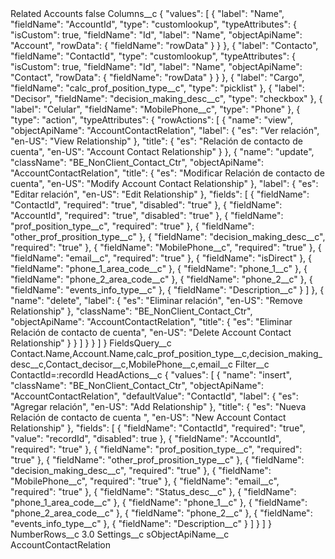 <?xml version="1.0" encoding="UTF-8"?>
<CustomMetadata xmlns="http://soap.sforce.com/2006/04/metadata" xmlns:xsi="http://www.w3.org/2001/XMLSchema-instance" xmlns:xsd="http://www.w3.org/2001/XMLSchema">
    <label>Related Accounts</label>
    <protected>false</protected>
    <values>
        <field>Columns__c</field>
        <value xsi:type="xsd:string">{
&quot;values&quot;: [
{
&quot;label&quot;: &quot;Name&quot;,
&quot;fieldName&quot;: &quot;AccountId&quot;,
&quot;type&quot;: &quot;customlookup&quot;,
&quot;typeAttributes&quot;: {
&quot;isCustom&quot;: true,
&quot;fieldName&quot;: &quot;Id&quot;,
&quot;label&quot;: &quot;Name&quot;,
&quot;objectApiName&quot;: &quot;Account&quot;,
&quot;rowData&quot;: {
&quot;fieldName&quot;: &quot;rowData&quot;
}
}
},
{
&quot;label&quot;: &quot;Contacto&quot;,
&quot;fieldName&quot;: &quot;ContactId&quot;,
&quot;type&quot;: &quot;customlookup&quot;,
&quot;typeAttributes&quot;: {
&quot;isCustom&quot;: true,
&quot;fieldName&quot;: &quot;Id&quot;,
&quot;label&quot;: &quot;Name&quot;,
&quot;objectApiName&quot;: &quot;Contact&quot;,
&quot;rowData&quot;: {
&quot;fieldName&quot;: &quot;rowData&quot;
}
}
},
{
&quot;label&quot;: &quot;Cargo&quot;,
&quot;fieldName&quot;: &quot;calc_prof_position_type__c&quot;,
&quot;type&quot;: &quot;picklist&quot;
},
{
&quot;label&quot;: &quot;Decisor&quot;,
&quot;fieldName&quot;: &quot;decision_making_desc__c&quot;,
&quot;type&quot;: &quot;checkbox&quot;
},
{
&quot;label&quot;: &quot;Celular&quot;,
&quot;fieldName&quot;: &quot;MobilePhone__c&quot;,
&quot;type&quot;: &quot;Phone&quot;
},
{
&quot;type&quot;: &quot;action&quot;,
&quot;typeAttributes&quot;: {
&quot;rowActions&quot;: [
{
&quot;name&quot;: &quot;view&quot;,
&quot;objectApiName&quot;: &quot;AccountContactRelation&quot;,
&quot;label&quot;: {
&quot;es&quot;: &quot;Ver relación&quot;,
&quot;en-US&quot;: &quot;View Relationship&quot;
},
&quot;title&quot;: {
&quot;es&quot;: &quot;Relación de contacto de cuenta&quot;,
&quot;en-US&quot;: &quot;Account Contact Relationship&quot;
}
},
{
&quot;name&quot;: &quot;update&quot;,
&quot;className&quot;: &quot;BE_NonClient_Contact_Ctr&quot;,
&quot;objectApiName&quot;: &quot;AccountContactRelation&quot;,
&quot;title&quot;: {
&quot;es&quot;: &quot;Modificar Relación de contacto de cuenta&quot;,
&quot;en-US&quot;: &quot;Modify Account Contact Relationship&quot;
},
&quot;label&quot;: {
&quot;es&quot;: &quot;Editar relación&quot;,
&quot;en-US&quot;: &quot;Edit Relationship&quot;
},
&quot;fields&quot;: [
{
&quot;fieldName&quot;: &quot;ContactId&quot;,
&quot;required&quot;: &quot;true&quot;,
&quot;disabled&quot;: &quot;true&quot;
},
{
&quot;fieldName&quot;: &quot;AccountId&quot;,
&quot;required&quot;: &quot;true&quot;,
&quot;disabled&quot;: &quot;true&quot;
},
{
&quot;fieldName&quot;: &quot;prof_position_type__c&quot;,
&quot;required&quot;: &quot;true&quot;
},
{
&quot;fieldName&quot;: &quot;other_prof_prosition_type__c&quot;
},
{
&quot;fieldName&quot;: &quot;decision_making_desc__c&quot;,
&quot;required&quot;: &quot;true&quot;
},
{
&quot;fieldName&quot;: &quot;MobilePhone__c&quot;,
&quot;required&quot;: &quot;true&quot;
},
{
&quot;fieldName&quot;: &quot;email__c&quot;,
&quot;required&quot;: &quot;true&quot;
},
{
&quot;fieldName&quot;: &quot;isDirect&quot;
},
{
&quot;fieldName&quot;: &quot;phone_1_area_code__c&quot;
},
{
&quot;fieldName&quot;: &quot;phone_1__c&quot;
},
{
&quot;fieldName&quot;: &quot;phone_2_area_code__c&quot;
},
{
&quot;fieldName&quot;: &quot;phone_2__c&quot;
},
{
&quot;fieldName&quot;: &quot;events_info_type__c&quot;
},
{
&quot;fieldName&quot;: &quot;Description__c&quot;
}
]
},
{
&quot;name&quot;: &quot;delete&quot;,
&quot;label&quot;: {
&quot;es&quot;: &quot;Eliminar relación&quot;,
&quot;en-US&quot;: &quot;Remove Relationship&quot;
},
&quot;className&quot;: &quot;BE_NonClient_Contact_Ctr&quot;,
&quot;objectApiName&quot;: &quot;AccountContactRelation&quot;,
&quot;title&quot;: {
&quot;es&quot;: &quot;Eliminar Relación de contacto de cuenta&quot;,
&quot;en-US&quot;: &quot;Delete Account Contact Relationship&quot;
}
}
]
}
}
]
}</value>
    </values>
    <values>
        <field>FieldsQuery__c</field>
        <value xsi:type="xsd:string">Contact.Name,Account.Name,calc_prof_position_type__c,decision_making_desc__c,Contact_decisor__c,MobilePhone__c,email__c</value>
    </values>
    <values>
        <field>Filter__c</field>
        <value xsi:type="xsd:string">ContactId=:recordId</value>
    </values>
    <values>
        <field>HeadActions__c</field>
        <value xsi:type="xsd:string">{
    &quot;values&quot;: [
        {
            &quot;name&quot;: &quot;insert&quot;,
            &quot;className&quot;: &quot;BE_NonClient_Contact_Ctr&quot;,
            &quot;objectApiName&quot;: &quot;AccountContactRelation&quot;,
            &quot;defaultValue&quot;: &quot;ContactId&quot;,
            &quot;label&quot;: {
                &quot;es&quot;: &quot;Agregar relación&quot;,
                &quot;en-US&quot;: &quot;Add Relationship&quot;
            },
            &quot;title&quot;: {
                &quot;es&quot;: &quot;Nueva Relación de contacto de cuenta &quot;,
                &quot;en-US&quot;: &quot;New Account Contact Relationship&quot;
            },
            &quot;fields&quot;: [
                {
                    &quot;fieldName&quot;: &quot;ContactId&quot;,
                    &quot;required&quot;: &quot;true&quot;,                 
                    &quot;value&quot;: &quot;recordId&quot;,
                    &quot;disabled&quot;: true
                },
                {
                    &quot;fieldName&quot;: &quot;AccountId&quot;,
                    &quot;required&quot;: &quot;true&quot;
                },
                {
                    &quot;fieldName&quot;: &quot;prof_position_type__c&quot;,
                    &quot;required&quot;: &quot;true&quot;
                },
                {
                    &quot;fieldName&quot;: &quot;other_prof_prosition_type__c&quot;
                },
                {
                    &quot;fieldName&quot;: &quot;decision_making_desc__c&quot;,
                    &quot;required&quot;: &quot;true&quot;
                },
                {
                    &quot;fieldName&quot;: &quot;MobilePhone__c&quot;,
                    &quot;required&quot;: &quot;true&quot;
                },
                {
                    &quot;fieldName&quot;: &quot;email__c&quot;,
                    &quot;required&quot;: &quot;true&quot;
                },
                {
                    &quot;fieldName&quot;: &quot;Status_desc__c&quot;
                },
                {
                    &quot;fieldName&quot;: &quot;phone_1_area_code__c&quot;
                },
                {
                    &quot;fieldName&quot;: &quot;phone_1__c&quot;
                },
                {
                    &quot;fieldName&quot;: &quot;phone_2_area_code__c&quot;
                },
                {
                    &quot;fieldName&quot;: &quot;phone_2__c&quot;
                },
                {
                    &quot;fieldName&quot;: &quot;events_info_type__c&quot;
                },
                {
                    &quot;fieldName&quot;: &quot;Description__c&quot;
                }
            ]
        }
    ]
}</value>
    </values>
    <values>
        <field>NumberRows__c</field>
        <value xsi:type="xsd:double">3.0</value>
    </values>
    <values>
        <field>Settings__c</field>
        <value xsi:nil="true"/>
    </values>
    <values>
        <field>sObjectApiName__c</field>
        <value xsi:type="xsd:string">AccountContactRelation</value>
    </values>
</CustomMetadata>
